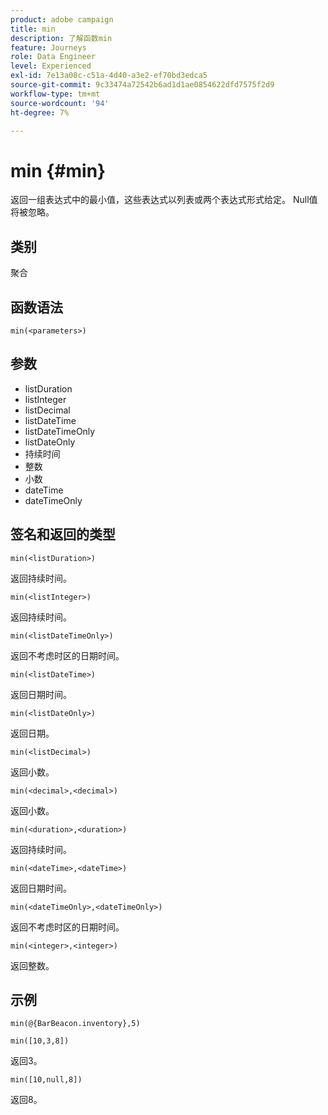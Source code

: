 ```yaml
---
product: adobe campaign
title: min
description: 了解函数min
feature: Journeys
role: Data Engineer
level: Experienced
exl-id: 7e13a08c-c51a-4d40-a3e2-ef70bd3edca5
source-git-commit: 9c33474a72542b6ad1d1ae0854622dfd7575f2d9
workflow-type: tm+mt
source-wordcount: '94'
ht-degree: 7%

---
```


# min {#min}

返回一组表达式中的最小值，这些表达式以列表或两个表达式形式给定。 Null值将被忽略。

## 类别

聚合

## 函数语法

`min(<parameters>)`

## 参数

* listDuration
* listInteger
* listDecimal
* listDateTime
* listDateTimeOnly
* listDateOnly
* 持续时间
* 整数
* 小数
* dateTime
* dateTimeOnly

## 签名和返回的类型

`min(<listDuration>)`

返回持续时间。

`min(<listInteger>)`

返回持续时间。

`min(<listDateTimeOnly>)`

返回不考虑时区的日期时间。

`min(<listDateTime>)`

返回日期时间。

`min(<listDateOnly>)`

返回日期。

`min(<listDecimal>)`

返回小数。

`min(<decimal>,<decimal>)`

返回小数。

`min(<duration>,<duration>)`

返回持续时间。

`min(<dateTime>,<dateTime>)`

返回日期时间。

`min(<dateTimeOnly>,<dateTimeOnly>)`

返回不考虑时区的日期时间。

`min(<integer>,<integer>)`

返回整数。

## 示例

`min(@{BarBeacon.inventory},5)`

`min([10,3,8])`

返回3。

`min([10,null,8])`

返回8。
